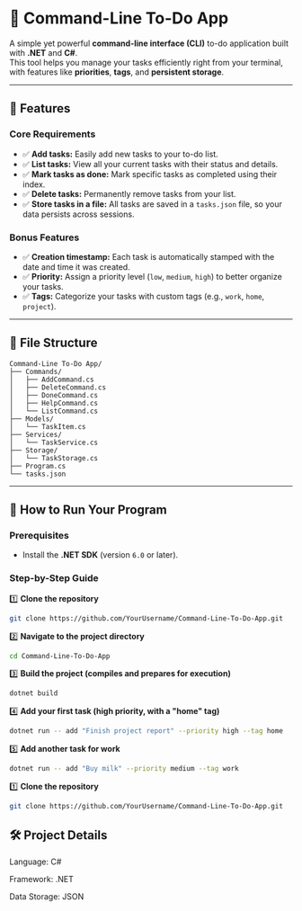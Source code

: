 # 📝 Command-Line To-Do App

A simple yet powerful **command-line interface (CLI)** to-do application built with **.NET** and **C#**.  
This tool helps you manage your tasks efficiently right from your terminal, with features like **priorities**, **tags**, and **persistent storage**.

---

## 📌 Features

### **Core Requirements**
- ✅ **Add tasks:** Easily add new tasks to your to-do list.
- ✅ **List tasks:** View all your current tasks with their status and details.
- ✅ **Mark tasks as done:** Mark specific tasks as completed using their index.
- ✅ **Delete tasks:** Permanently remove tasks from your list.
- ✅ **Store tasks in a file:** All tasks are saved in a `tasks.json` file, so your data persists across sessions.

### **Bonus Features**
- ✅ **Creation timestamp:** Each task is automatically stamped with the date and time it was created.
- ✅ **Priority:** Assign a priority level (`low`, `medium`, `high`) to better organize your tasks.
- ✅ **Tags:** Categorize your tasks with custom tags (e.g., `work`, `home`, `project`).

---

## 📂 File Structure
```
Command-Line To-Do App/
├── Commands/
│   ├── AddCommand.cs
│   ├── DeleteCommand.cs
│   ├── DoneCommand.cs
│   ├── HelpCommand.cs
│   └── ListCommand.cs
├── Models/
│   └── TaskItem.cs
├── Services/
│   └── TaskService.cs
├── Storage/
│   └── TaskStorage.cs
├── Program.cs
└── tasks.json
```
---

## 🚀 How to Run Your Program

### **Prerequisites**
- Install the **.NET SDK** (version `6.0` or later).

### **Step-by-Step Guide**

1️⃣ **Clone the repository**  
```bash
git clone https://github.com/YourUsername/Command-Line-To-Do-App.git
```

2️⃣ **Navigate to the project directory**  
```bash
cd Command-Line-To-Do-App
```

3️⃣ **Build the project (compiles and prepares for execution)**   
```bash
dotnet build
```

4️⃣ **Add your first task (high priority, with a "home" tag)**   
```bash
dotnet run -- add "Finish project report" --priority high --tag home
```

5️⃣ **Add another task for work**   
```bash
dotnet run -- add "Buy milk" --priority medium --tag work
```

1️⃣ **Clone the repository**  
```bash
git clone https://github.com/YourUsername/Command-Line-To-Do-App.git
```






## 🛠️ Project Details
Language: C#

Framework: .NET

Data Storage: JSON

